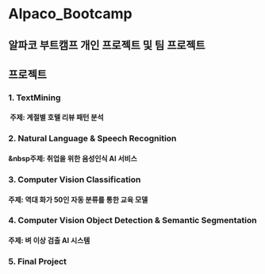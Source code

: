 # Alpaco_Bootcamp

## 알파코 부트캠프 개인 프로젝트 및 팀 프로젝트

## 프로젝트
### 1. TextMining
   #### &nbsp;주제: 계절별 호텔 리뷰 패턴 분석
### 2. Natural Language & Speech Recognition
   #### &nbsp주제: 취업을 위한 음성인식 AI 서비스
### 3. Computer Vision Classification
   #### 주제: 역대 화가 50인 자동 분류를 통한 교육 모델
### 4. Computer Vision Object Detection & Semantic Segmentation
   #### 주제: 벼 이상 검출 AI 시스템
   
### 5. Final Project
